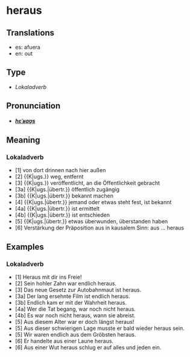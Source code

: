 # heraus
## Translations
- es: afuera
- en: out
## Type
- _Lokaladverb_
## Pronunciation
- **_[hɛˈʁaʊ̯s](https://commons.wikimedia.org/wiki/File:De-heraus.ogg)_**
## Meaning
### Lokaladverb
- [1] von dort drinnen nach hier außen
- [2] {{K|ugs.}} weg, entfernt
- [3] {{K|ugs.}} veröffentlicht, an die Öffentlichkeit gebracht
- [3a] {{K|ugs.|übertr.}} öffentlich zugängig
- [3b] {{K|ugs.|übertr.}} bekannt machen
- [4] {{K|ugs.|übertr.}} jemand oder etwas steht fest, ist bekannt
- [4a] {{K|ugs.|übertr.}} ist ermittelt
- [4b] {{K|ugs.|übertr.}} ist entschieden
- [5] {{K|ugs.|übertr.}} etwas überwunden, überstanden haben
- [6] Verstärkung der Präposition aus in kausalem Sinn: aus … heraus
## Examples
### Lokaladverb
- [1] Heraus mit dir ins Freie!
- [2] Sein hohler Zahn war endlich heraus.
- [3] Das neue Gesetz zur Autobahnmaut ist heraus.
- [3a] Der lang ersehnte Film ist endlich heraus.
- [3b] Endlich kam er mit der Wahrheit heraus.
- [4a] Wer die Tat begang, war noch nicht heraus.
- [4b] Es war noch nicht heraus, wann sie abreist.
- [5] Aus diesem Alter war er doch längst heraus!
- [5] Aus dieser schwierigen Lage musste er bald wieder heraus sein.
- [5] Wir waren endlich aus dem Gröbsten heraus.
- [6] Er handelte aus einer Laune heraus.
- [6] Aus einer Wut heraus schlug er auf alles und jeden ein.
